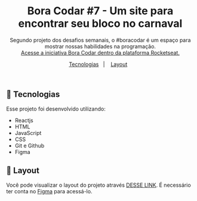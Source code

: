 <h1 align="center"> Bora Codar #7 - Um site para encontrar seu bloco no carnaval</h1>

<p align="center">
Segundo projeto dos desafios semanais, o #boracodar é um espaço para mostrar nossas habilidades na programação.  <br/>
<a href="https://boracodar.dev">Acesse a iniciativa Bora Codar dentro da plataforma Rocketseat.</a>
</p>

<p align="center">
  <a href="#-tecnologias">Tecnologias</a>&nbsp;&nbsp;&nbsp;|&nbsp;&nbsp;&nbsp;
  <a href="#-layout">Layout</a>&nbsp;&nbsp;&nbsp;
</p>

<br>

## 🚀 Tecnologias

Esse projeto foi desenvolvido utilizando:

- Reactjs
- HTML
- JavaScript
- CSS
- Git e Github
- Figma

## 🔖 Layout

Você pode visualizar o layout do projeto através [DESSE LINK](<https://www.figma.com/community/file/1207675804423978995>). É necessário ter conta no [Figma](https://figma.com) para acessá-lo.
